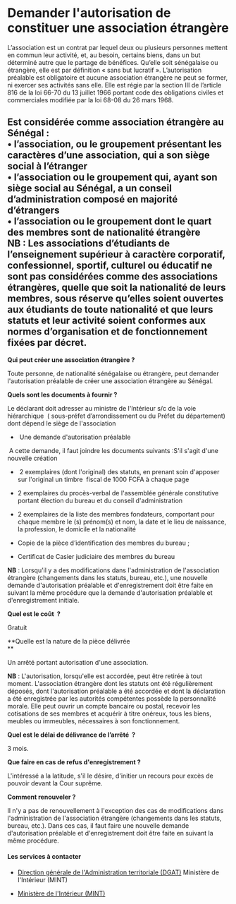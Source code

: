 # Demander l'autorisation de constituer une association étrangère

L’association est un contrat par lequel deux ou plusieurs personnes mettent en commun leur activité, et, au besoin, certains biens, dans un but déterminé autre que le partage de bénéfices. Qu’elle soit sénégalaise ou étrangère, elle est par définition « sans but lucratif ». L’autorisation préalable est obligatoire et aucune association étrangère ne peut se former, ni exercer ses activités sans elle. Elle est régie par la section III de l’article 816 de la loi 66-70 du 13 juillet 1966 portant code des obligations civiles et commerciales modifiée par la loi 68-08 du 26 mars 1968.  
  
Est considérée comme association étrangère au Sénégal :  
• l’association, ou le groupement présentant les caractères d’une association, qui a son siège social à l’étranger  
• l’association ou le groupement qui, ayant son siège social au Sénégal, a un conseil d’administration composé en majorité d’étrangers  
• l’association ou le groupement dont le quart des membres sont de nationalité étrangère  
NB : Les associations d’étudiants de l’enseignement supérieur à caractère corporatif, confessionnel, sportif, culturel ou éducatif ne sont pas considérées comme des associations étrangères, quelle que soit la nationalité de leurs membres, sous réserve qu’elles soient ouvertes aux étudiants de toute nationalité et que leurs statuts et leur activité soient conformes aux normes d’organisation et de fonctionnement fixées par décret.
---------------------------------------------------------------------------------------------------------------------------------------------------------------------------------------------------------------------------------------------------------------------------------------------------------------------------------------------------------------------------------------------------------------------------------------------------------------------------------------------------------------------------------------------------------------------------------------------------------------------------------------------------------------------------------------------------------------------------------------------------------------------------------------------------------------------------------------------------------------------------------------------------------------------------------------------------------------------------------------------------------------------------------------------------------------------------------------------------------------------------------------------------------------------------------------------------------------------------------------------------------------------------------------------------------------------------------------------------------------------------------------------------------------------------------------------------------------------------------

**Qui peut créer une association étrangère ?**

Toute personne, de nationalité sénégalaise ou étrangère, peut demander l'autorisation préalable de créer une association étrangère au Sénégal.

**Quels sont les documents à fournir ?**

Le déclarant doit adresser au ministre de l'Intérieur s/c de la voie hiérarchique  ( sous-préfet d’arrondissement ou du Préfet du département) dont dépend le siège de l'association

*    Une demande d'autorisation préalable

 A cette demande, il faut joindre les documents suivants :S'il s'agit d'une nouvelle création  

*    2 exemplaires (dont l'original) des statuts, en prenant soin d'apposer sur l'original un timbre  fiscal de 1000 FCFA à chaque page
*   2 exemplaires du procès-verbal de l'assemblée générale constitutive portant élection du bureau et du conseil d'administration
*   2 exemplaires de la liste des membres fondateurs, comportant pour chaque membre le (s) prénom(s) et nom, la date et le lieu de naissance, la profession, le domicile et la nationalité
*   Copie de la pièce d’identification des membres du bureau ;
    
*    Certificat de Casier judiciaire des membres du bureau
    

**NB** : Lorsqu'il y a des modifications dans l'administration de l'association étrangère (changements dans les statuts, bureau, etc.), une nouvelle demande d'autorisation préalable et d'enregistrement doit être faite en suivant la même procédure que la demande d'autorisation préalable et d'enregistrement initiale.

**Quel est le coût  ?**

Gratuit  

**Quelle est la nature de la pièce délivrée  
**

Un arrêté portant autorisation d'une association.

**NB** : L'autorisation, lorsqu'elle est accordée, peut être retirée à tout moment. L'association étrangère dont les statuts ont été régulièrement déposés, dont l'autorisation préalable a été accordée et dont la déclaration a été enregistrée par les autorités compétentes possède la personnalité morale. Elle peut ouvrir un compte bancaire ou postal, recevoir les cotisations de ses membres et acquérir à titre onéreux, tous les biens, meubles ou immeubles, nécessaires à son fonctionnement.

**Quel est le délai de délivrance de l’arrêté  ?**

3 mois.

[](../../../services/.md)

**Que faire en cas de refus d'enregistrement ?**

L'intéressé a la latitude, s'il le désire, d'initier un recours pour excès de pouvoir devant la Cour suprême.

**Comment renouveler ?**  

Il n'y a pas de renouvellement à l'exception des cas de modifications dans l'administration de l'association étrangère (changements dans les statuts, bureau, etc.). Dans ces cas, il faut faire une nouvelle demande d'autorisation préalable et d'enregistrement doit être faite en suivant la même procédure.

#### Les services à contacter

*   [Direction générale de l'Administration territoriale (DGAT)](../../../services/direction-generale-de-ladministration-territoriale-dgat.md) Ministère de l'Intérieur (MINT)  
    
*   [Ministère de l'Intérieur (MINT)](../../../services/ministere-de-linterieur-mint.md)